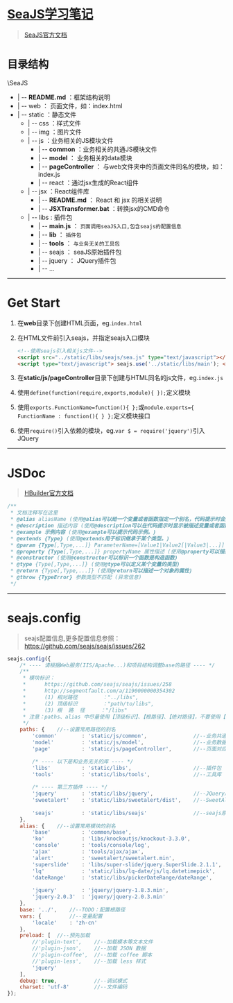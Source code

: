 # [SeaJS学习笔记](https://github.com/MrLeo/SeaJS)

> [SeaJS官方文档](http://seajs.org/docs/#docs)

# `目录结构`

\SeaJS
- | -- **README.md** ：框架结构说明
- | -- web ： 页面文件，如：index.html
- | -- static ：静态文件
	- | -- css ：样式文件
	- | -- img ：图片文件
	- | -- js ：业务相关的JS模块文件
		- | -- **common** ：业务相关的共通JS模块文件
		- | -- **model** ： 业务相关的data模块
		- | -- **pageController** ： 与web文件夹中的页面文件同名的模块，如：index.js
		- | -- react ：通过jsx生成的React组件
	- | -- jsx ：React组件库
		- | -- **README.md** ： React 和 jsx 的相关说明
		- | -- **JSXTransformer.bat** ：转换jsx的CMD命令
	- | -- libs : 插件包
		- | -- **main.js** ： `页面调用seaJS入口,包含seajs的配置信息`
		- | -- **lib** ： `插件包`
		- | -- **tools** ： `与业务无关的工具包`
		- | -- seajs ： seaJS原始插件包
		- | -- jquery ： JQuery插件包
		- | -- ...

***

# Get Start

1. 在**web**目录下创建HTML页面，eg.`index.html`
2. 在HTML文件</body>前引入seajs，并指定seajs入口模块

	```html
	<!--使用seajs引入相关js文件-->
	<script src="../static/libs/seajs/sea.js" type="text/javascript"></script>
	<script type="text/javascript"> seajs.use('../static/libs/main'); </script>
	```

3. 在**static/js/pageController**目录下创建与HTML同名的js文件，eg.`index.js`
5. 使用`define(function(require,exports,module){ });`定义模块
6. 使用`exports.FunctionName=function(){ };`或`module.exports={ FunctionName : function(){ } };`定义模块接口
4. 使用`require()`引入依赖的模块，eg.`var $ = require('jquery')`引入JQuery

***

# JSDoc

> [HBuilder官方文档](http://ask.dcloud.net.cn/article/129)

``` javascript
/**
 * 文档注释写在这里
 * @alias aliasName (使用@alias可以给一个变量或者函数指定一个别名，代码提示时会提示该别名)
 * @description 描述内容 (使用@description可以在代码提示时显示被描述变量或者函数的描述信息。)
 * @example 示例内容 (使用@example可以提示代码示例。)
 * @extends {Type} (使用@extends用于标识继承于某个类型。)
 * @param {Type[,Type,...]} ParameterName=[Value1|Value2[|Value3|...]] 参数描述 (使用@param可以描述一个函数的参数以及参数类型，HBuilder扩展了参数值域的写法（目前只支持字符串值域）)
 * @property {Type[,Type,...]} propertyName 属性描述 (使用@property可以描述一个对象的属性)
 * @constructor (使用@constructor可以标识一个函数是构造函数)
 * @type {Type[,Type,...]} (使用@type可以定义某个变量的类型)
 * @return {Type[,Type,...]} (使用@return可以描述一个对象的属性)
 * @throw {TypeError} 参数类型不匹配 (异常信息)
 */
```

***

# seajs.config

> seajs配置信息,更多配置信息参照：https://github.com/seajs/seajs/issues/262

```javascript
seajs.config({
	/* ---- 请根据Web服务(IIS/Apache...)和项目结构调整base的路径 ---- */
	/**
	 * 模块标识：
	 * 		https://github.com/seajs/seajs/issues/258
	 * 		http://segmentfault.com/a/1190000000354302
	 * 		(1) 相对路径		："../libs",
	 * 		(2) 顶级标识		："path/to/libs",
	 * 		(3) 根  路  径		："/libs"
	 * 注意：paths、alias 中尽量使用【顶级标识】、【根路径】、【绝对路径】，不要使用【相对标识】，因为在不同深度的模块引用时会解析为不同的路径。
	 */
	paths: {	//--设置常用路径的别名
		'common'		: 'static/js/common',				//--业务共通过模块
		'model'			: 'static/js/model',				//--业务数据、功能模块
		'page'			: 'static/js/pageController',		//--页面对应的模块

		/* ---- 以下是和业务无关的库 ---- */
		'libs'			: 'static/libs',					//--插件包
		'tools'			: 'static/libs/tools',				//--工具库
		
		/* ---- 第三方插件 ---- */
		'jquery'		: 'static/libs/jquery',				//--JQuery库
		'sweetalert'	: 'static/libs/sweetalert/dist',	//--SweetAlert
		
		'seajs'			: 'static/libs/seajs'				//--seajs原始库
	},
	alias: {	//--设置常用模块的别名
		'base'			: 'common/base',									//--base信息
		'ko'			: 'libs/knockoutjs/knockout-3.3.0',					//--knockout 动态数据
		'console'		: 'tools/console/log',								//--console.log 日志输出
		'ajax'			: 'tools/ajax/ajax',								//--javascript ajax
		'alert'			: 'sweetalert/sweetalert.min',						//--sweetalert 弹出框
		'superslide'	: 'libs/super-slide/jquery.SuperSlide.2.1.1',		//--superslide 选项卡、轮播
		'lq'			: 'static/libs/lq-date/js/lq.datetimepick',			//--lq-date 日历控件
		'dateRange'		: 'static/libs/pickerDateRange/dateRange',			//--pickerDateRange 日期区间控件
		
		'jquery'		: 'jquery/jquery-1.8.3.min',						//--JQuery.v1.8.3
		'jquery-2.0.3'	: 'jquery/jquery-2.0.3.min'							//--JQuery.v2.0.3
	},
	base: '../',	//--TODO：配置根路径
	vars: {			//--变量配置
		'locale'	: 'zh-cn'
	},
	preload: [	//--预先加载
		//'plugin-text',	//--加载模本等文本文件
		//'plugin-json',	//--加载 JSON 数据
		//'plugin-coffee',	//--加载 coffee 脚本
		//'plugin-less',	//--加载 less 样式
		'jquery'
	],
	debug: true,			//--调试模式
	charset: 'utf-8'		//--文件编码
});
```

